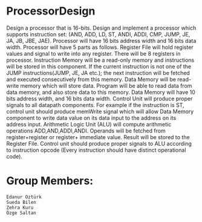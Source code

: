 # ProcessorDesign
Design a processor that is 16-bits.
Design and implement a processor which supports instruction set:
(AND, ADD, LD, ST, ANDI, ADDI, CMP, JUMP, JE, JA, JB, JBE, JAE). Processor will have 16 bits address
width and 16 bits data width. Processor will have 5 parts as follows. Register File will hold register values
and signal to write into any register. There will be 8 registers in processor. Instruction Memory will be a
read-only memory and instructions will be stored in this component. If the current instruction is not one
of the JUMP instructions(JUMP, JE, JA etc.); the next instruction will be fetched and executed
consecutively from this memory. Data Memory will be read-write memory which will store data.
Program will be able to read data from data memory, and also store data to this memory. Data Memory
will have 10 bits address width, and 16 bits data width. Control Unit will produce proper signals to all
datapath components. For example if the instruction is ST, control unit should produce memWrite signal
which will allow Data Memory component to write data value on its data input to the address on its
address input. Arithmetic Logic Unit (ALU) will compute arithmetic operations ADD,AND,ADDI,ANDI.
Operands will be fetched from register+register or register+ immediate value. Result will be stored to
the Register File. Control unit should produce proper signals to ALU according to instruction opcode
(Every instruction should have distinct operational code).


# Group Members:
	Edanur Öztürk
	Sueda Bilen
	Zehra Kuru
	Özge Saltan
